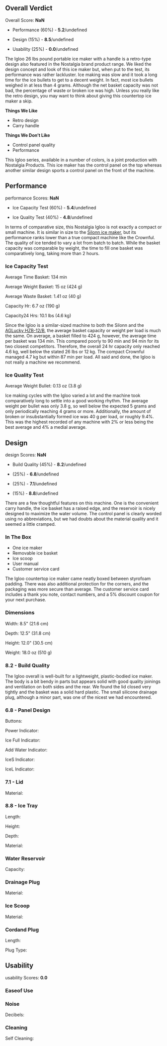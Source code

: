 Overall Verdict
---------------

Overall Score: **NaN**

*   Performance (60%) - **5.2**/undefined
    
*   Design (15%) - **8.5**/undefined
    
*   Usability (25%) - **0.0**/undefined
    

The Igloo 26 lbs pound portable ice maker with a handle is a retro-type design also featured in the Nostalgia brand product range. We liked the design concept and look of this ice maker but, when put to the test, its performance was rather lackluster. Ice making was slow and it took a long time for the ice bullets to get to a decent weight. In fact, most ice bullets weighed in at less than 4 grams. Although the net basket capacity was not bad, the percentage of waste or broken ice was high. Unless you really like the retro design, you may want to think about giving this countertop ice maker a skip.

**Things We Like**

*   Retro design
*   Carry handle

**Things We Don’t Like**

*   Control panel quality
*   Performance

This Igloo series, available in a number of colors, is a joint production with Nostalgia Products. This ice maker has the control panel on the top whereas another similar design sports a control panel on the front of the machine.

Performance
-----------

performance Scores: **NaN**

*   Ice Capacity Test (60%) - **5.4**/undefined
    
*   Ice Quality Test (40%) - **4.8**/undefined
    

In terms of comparative size, this Nostalgia Igloo is not exactly a compact or small machine. It is similar in size to the [Silonn ice maker](https://healthykitchen101.com/ice-makers/reviews/silonn/silonn-countertop-ice-maker-slim01/), but its performance ranks lower than a true compact machine like the Crownful. The quality of ice tended to vary a lot from batch to batch. While the basket capacity was comparable by weight, the time to fill one basket was comparatively long, taking more than 2 hours.

### Ice Capacity Test

Average Time Basket: 134 min

Average Weight Basket: 15 oz (424 g)

Average Waste Basket: 1.41 oz (40 g)

Capacity Hr: 6.7 oz (190 g)

Capacity24 Hrs: 10.1 lbs (4.6 kg)

Since the Igloo is a similar-sized machine to both the Silonn and the [AGLucky HZB-12/B](https://healthykitchen101.com/ice-makers/reviews/aglucky/aglucky-ice-maker-hzb-12b/), the average basket capacity or weight per load is much the same. On average, a basket filled to 424 g, however, the average time per basket was 134 min. This compared poorly to 90 min and 94 min for its two closest competitors. Therefore, the overall 24 hr capacity only reached 4.6 kg, well below the stated 26 lbs or 12 kg. The compact Crownful managed 4.7 kg but within 87 min per load. All said and done, the Igloo is not really a machine we recommend.

### Ice Quality Test

Average Weight Bullet: 0.13 oz (3.8 g)

Ice making cycles with the Igloo varied a lot and the machine took comparatively long to settle into a good working rhythm. The average weight per bullet was only 3.8 g, so well below the expected 5 grams and only periodically reaching 4 grams or more. Additionally, the amount of broken or insubstantially formed ice was 40 g per load, or roughly 9.4%. This was the highest recorded of any machine with 2% or less being the best average and 4% a medial average.

Design
------

design Scores: **NaN**

*   Build Quality (45%) - **8.2**/undefined
    
*   (25%) - **6.8**/undefined
    
*   (25%) - **7.1**/undefined
    
*   (15%) - **8.8**/undefined
    

There are a few thoughtful features on this machine. One is the convenient carry handle, the ice basket has a raised edge, and the reservoir is nicely designed to maximize the water volume. The control panel is clearly worded using no abbreviations, but we had doubts about the material quality and it seemed a little cramped.

### In The Box

*   One ice maker
*   Removable ice basket
*   Ice scoop
*   User manual
*   Customer service card

The Igloo countertop ice maker came neatly boxed between styrofoam padding. There was also additional protection for the corners, and the packaging was more secure than average. The customer service card includes a thank you note, contact numbers, and a 5% discount coupon for your next purchase.

### Dimensions

Width: 8.5" (21.6 cm)

Depth: 12.5" (31.8 cm)

Height: 12.0" (30.5 cm)

Weight: 18.0 oz (510 g)

### 8.2 - Build Quality

The Igloo overall is well-built for a lightweight, plastic-bodied ice maker. The body is a bit bendy in parts but appears solid with good quality joinings and ventilation on both sides and the rear. We found the lid closed very tightly and the basket was a solid hard plastic. The small silicone drainage plug, although a minor part, was one of the nicest we had encountered.

### 6.8 - Panel Design

Buttons:

Power Indicator:

Ice Full Indicator:

Add Water Indicator:

IceS Indicator:

IceL Indicator:

### 7.1 - Lid

Material:

### 8.8 - Ice Tray

Length:

Height:

Depth:

Material:

### Water Reservoir

Capacity:

### Drainage Plug

Material:

### Ice Scoop

Material:

### Cordand Plug

Length:

Plug Type:

Usability
---------

usability Scores: **0.0**

### Easeof Use

### Noise

Decibels:

### Cleaning

Self Cleaning:
